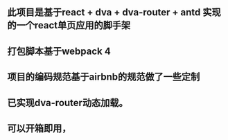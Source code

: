 ## 此项目是基于react + dva + dva-router + antd 实现的一个react单页应用的脚手架
## 打包脚本基于webpack 4
## 项目的编码规范基于airbnb的规范做了一些定制
## 已实现dva-router动态加载。
## 可以开箱即用，